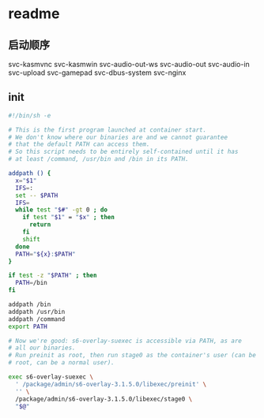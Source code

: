 # readme

## 启动顺序

svc-kasmvnc
svc-kasmwin
svc-audio-out-ws
svc-audio-out
svc-audio-in
svc-upload
svc-gamepad
svc-dbus-system
svc-nginx

## init

```bash /init
#!/bin/sh -e

# This is the first program launched at container start.
# We don't know where our binaries are and we cannot guarantee
# that the default PATH can access them.
# So this script needs to be entirely self-contained until it has
# at least /command, /usr/bin and /bin in its PATH.

addpath () {
  x="$1"
  IFS=:
  set -- $PATH
  IFS=
  while test "$#" -gt 0 ; do
    if test "$1" = "$x" ; then
      return
    fi
    shift
  done
  PATH="${x}:$PATH"
}

if test -z "$PATH" ; then
  PATH=/bin
fi

addpath /bin
addpath /usr/bin
addpath /command
export PATH

# Now we're good: s6-overlay-suexec is accessible via PATH, as are
# all our binaries.
# Run preinit as root, then run stage0 as the container's user (can be
# root, can be a normal user).

exec s6-overlay-suexec \
  ' /package/admin/s6-overlay-3.1.5.0/libexec/preinit' \
  '' \
  /package/admin/s6-overlay-3.1.5.0/libexec/stage0 \
  "$@"

```